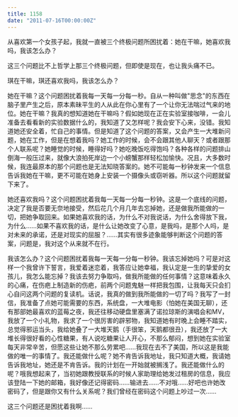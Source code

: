 ```yaml
---
title: 1158
date: "2011-07-16T00:00:00Z"
---
```

从喜欢第一个女孩子起，我就一直被三个终极问题所困扰着：她在干嘛，她喜欢我吗，我该怎么办？

这三个问题比不上哲学上那三个终极问题，但即使是现在，也让我头痛不已。

琪在干嘛，琪还喜欢我吗，我该怎么办？

她在干嘛？这个问题困扰着我每一天每一分每一秒。自从一种叫做"思念"的东西在脑子里产生之后，原本素昧平生的人从此在你心里有了一个让你无法喘过气来的地位。她在干嘛？我真的想知道她在干嘛吗？假如她现在正在实验室接咖啡，一会儿准备去看看新的实验数据什么的，我知道了又怎样呢？我会安下心来，没错。我知道她还安全着，忙自己的事情。但是知道了这个问题的答案，又会产生一大堆新问题，她在工作，但是在想着我吗？她工作的时候，会不会跟其他人聊天？或者跟那个人联系呢？她睡觉的时候，睡得好吗？她吃晚饭吃得饱吗？各种各样的问题排山倒海一般压过来，就像大浪拍死岸边一个小螃蟹那样轻松加愉快。况且，大多数时候，我连最原本的那个问题也是无法知晓答案的。她不可能每一秒钟发来一个信息告诉我她在干嘛，更不可能在她身上安装一个摄像头或窃听器。所以这个问题就留下来了。

她还喜欢我吗？这个问题困扰着我每一天每一分每一秒钟。这是一个底线的问题，决定了我是否要无奈地接受，然后花几个月几年去忘掉她，还是做我所能做的一切，把她争取回来。如果她喜欢我的话，为什么不对我说话，为什么舍得放下我，为什么……如果不喜欢我的话，是什么让她改变了心意，是我吗，是那个人吗，是对未来的承诺，还是对现实的屈服？……其实有很多迹象能够判断这个问题的答案，问题是，我对这个从来就不在行。

我该怎么办？这个问题困扰着我每一天每一分每一秒钟。我该忘掉她吗？可是对这样一个我曾许下誓言，我爱着迷恋着，我答应让她幸福，我认定是一生的挚爱的女孩儿，我怎么能忘掉？我该去努力争取吗，做我所能做的任何事情？这意味着永久的心痛，在伤疤上制造新的伤疤，前两个问题鬼魅一样把我包围，让我每天只会扪心自问这两个问题的复读机。话说，我真的做到我所能做的一切了吗？我写了一封信，我准备了点她可能需要的东西，系统盘，一大堆电影（怕她在美国无聊），还有那部她最喜欢的蓝莓之夜，我还往移动硬盘里塞满了诺拉琼斯的演唱会和MV，我放了一个小礼物，我求了一个很厉害的辟邪物，我知道她有时晚上会睡不踏实，总觉得邪运当头，我给她叠了一大堆天鹅（手很笨，天鹅都很丑），我还放了一大堆长得很好看的心性糖果，有人说吃糖果让人开心，不那么郁闷，想到她在实验室每天非常辛苦，但愿这些让她不那么劳累吧……我现在去不了美国，所以这是我能做的唯一的事情了。我还能做什么呢？她不肯告诉我地址，我只知道大概，我请她告诉我地址，她还是不肯告诉。我的计划在一开始就被搁浅了。我还能做什么的呢？哦我想起来了，当初她跟教授联系的时候人家助理给她发过租房的信息，我应该登陆一下她的邮箱，我好像还记得密码……输进去……不对哦……好吧也许她改密码了，但是跟你又有什么关系呢？我们曾经在密码这个问题上吵过一次……
  
这三个问题还是困扰着我啊……